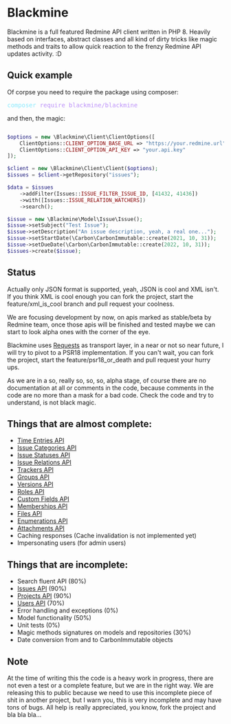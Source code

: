 # Blackmine

Blackmine is a full featured Redmine API client written in PHP 8. Heavily based on interfaces, abstract classes and all kind of dirty tricks like magic methods and traits to allow quick reaction to the frenzy Redmine API updates activity. :D

## Quick example

Of corpse you need to require the package using composer:


<pre><font color="#8BE9FD">composer</font><font color="#F8F8F2"> </font><font color="#BD93F9">require</font><font color="#F8F8F2"> </font><font color="#BD93F9">blackmine/blackmine</font></pre>

and then, the magic:

```php

$options = new \Blackmine\Client\ClientOptions([
    ClientOptions::CLIENT_OPTION_BASE_URL => "https://your.redmine.url",
    ClientOptions::CLIENT_OPTION_API_KEY => "your.api.key"
]);

$client = new \Blackmine\Client\Client($options);
$issues = $client->getRepository("issues");

$data = $issues
    ->addFilter(Issues::ISSUE_FILTER_ISSUE_ID, [41432, 41436])
    ->with([Issues::ISSUE_RELATION_WATCHERS])
    ->search();

$issue = new \Blackmine\Model\Issue\Issue();
$issue->setSubject("Test Issue");
$issue->setDescription("An issue description, yeah, a real one...");
$issue->setStartDate(\Carbon\CarbonImmutable::create(2021, 10, 31));
$issue->setDueDate(\Carbon\CarbonImmutable::create(2022, 10, 31));
$issues->create($issue);

```

## Status

Actually only JSON format is supported, yeah, JSON is cool and XML isn't. If you think  XML is cool enough you can fork the project, start the feature/xml_is_cool branch and pull request your coolness.

We are focusing development by now, on apis marked as stable/beta by Redmine team, once those apis will be finished and tested maybe we can start to look alpha ones with the corner of the eye.

Blackmine uses [Requests](https://requests.ryanmccue.info/) as transport layer, in a near or not so near future, I will try to pivot to a PSR18 implementation. If you can't wait, you can fork the project, start the feature/psr18_or_death and pull request your hurry ups.

As we are in a so, really so, so, so, alpha stage, of course there are no documentation at all or comments in the code, because comments in the code are no more than a mask for a bad code. Check the code and try to understand, is not black magic.

## Things that are almost complete:
 - [Time Entries API](https://www.redmine.org/projects/redmine/wiki/Rest_TimeEntries)
 - [Issue Categories API](https://www.redmine.org/projects/redmine/wiki/Rest_IssueCategories)
 - [Issue Statuses API](https://www.redmine.org/projects/redmine/wiki/Rest_IssueStatuses)
 - [Issue Relations API](https://www.redmine.org/projects/redmine/wiki/Rest_IssueRelations)
 - [Trackers API](https://www.redmine.org/projects/redmine/wiki/Rest_Trackers)
 - [Groups API](https://www.redmine.org/projects/redmine/wiki/Rest_Groups)
 - [Versions API](https://www.redmine.org/projects/redmine/wiki/Rest_Versions)
 - [Roles API](https://www.redmine.org/projects/redmine/wiki/Rest_Roles)
 - [Custom Fields API](https://www.redmine.org/projects/redmine/wiki/Rest_CustomFields)
 - [Memberships API](https://www.redmine.org/projects/redmine/wiki/Rest_Memberships)
 - [Files API](https://www.redmine.org/projects/redmine/wiki/Rest_Files)
 - [Enumerations API](https://www.redmine.org/projects/redmine/wiki/Rest_Enumerations)
 - [Attachments API](https://www.redmine.org/projects/redmine/wiki/Rest_Attachments)
 - Caching responses (Cache invalidation is not implemented yet)
 - Impersonating users (for admin users)

## Things that are incomplete:
 - Search fluent API (80%)
 - [Issues API](https://www.redmine.org/projects/redmine/wiki/Rest_Issues) (90%)
 - [Projects API](https://www.redmine.org/projects/redmine/wiki/Rest_Projects) (90%)
 - [Users API](https://www.redmine.org/projects/redmine/wiki/Rest_Users) (70%)
 - Error handling and exceptions (0%)
 - Model functionality (50%)
 - Unit tests (0%)
 - Magic methods signatures on models and repositories (30%)
 - Date conversion from and to CarbonImmutable objects

## Note

At the time of writing this the code is a heavy work in progress, there are not even a test or a complete feature, but we are in the right way. We are releasing this to public because we need to use this incomplete piece of shit in another project, but I warn you, this is very incomplete and may have tons of bugs.  All help is really appreciated, you know, fork the project and bla bla bla...
